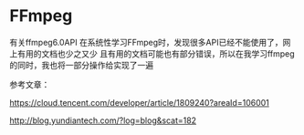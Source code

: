 # FFmpeg
有关ffmpeg6.0API
在系统性学习FFmpeg时，发现很多API已经不能使用了，网上有用的文档也少之又少
且有用的文档可能也有部分错误，所以在我学习ffmpeg的同时，我也将一部分操作给实现了一遍

参考文章：


https://cloud.tencent.com/developer/article/1809240?areaId=106001


http://blog.yundiantech.com/?log=blog&scat=182
